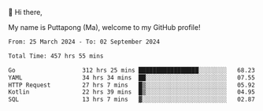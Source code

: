 👋 Hi there,

My name is Puttapong (Ma), welcome to my GitHub profile!

<!--START_SECTION:waka-->

```txt
From: 25 March 2024 - To: 02 September 2024

Total Time: 457 hrs 55 mins

Go                   312 hrs 25 mins █████████████████░░░░░░░░   68.23 %
YAML                 34 hrs 34 mins  ██░░░░░░░░░░░░░░░░░░░░░░░   07.55 %
HTTP Request         27 hrs 7 mins   █▒░░░░░░░░░░░░░░░░░░░░░░░   05.92 %
Kotlin               22 hrs 39 mins  █▒░░░░░░░░░░░░░░░░░░░░░░░   04.95 %
SQL                  13 hrs 7 mins   ▓░░░░░░░░░░░░░░░░░░░░░░░░   02.87 %
```

<!--END_SECTION:waka-->
